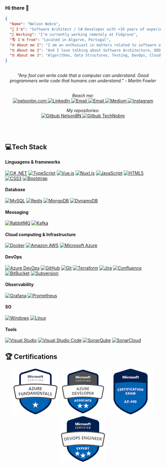 ### Hi there 👋
```json
{
  "Name": "Nelson Nobre",
  "🚀 I'm": "Software Architect / C# Developer with +10 years of experience in software development",
  "🏢 Working": "I'm currently working remotely at Fidgrove",
  "🌎 I'm from": "Located in Algarve, Portugal",
  "🤓 About me 1": "I am an enthusiast in matters related to software architecture",
  "🤓 About me 2": "And I love talking about Software Architecture, DDD, Design Patterns,",
  "🤓 About me 3": "Algorithms, Data Structures, Testing, DevOps, CloudComputing, etc",
}
```
<br>
<div align="center">
<i>"Any fool can write code that a computer can understand. Good programmers write code that humans can understand." - Martin Fowler</i>
<br><br>

<i>Reach me:</i>
<br>
<a href="https://nelsonbn.com" target="_blank">
    <img src="https://img.shields.io/badge/nelsonbn.com-2a2c39.svg?&style=flat&logo=internetexplorer&logoColor=white" alt="nelsonbn.com">
</a>
<a href="https://www.linkedin.com/in/nelsonbnobre" target="_blank">
    <img src="https://img.shields.io/badge/LinkedIn-%230077B5.svg?&style=flat&logo=linkedin&logoColor=white" alt="LinkedIn">
</a>
<a href="mailto:technobre@gmail.com" target="_blank">
    <img src="https://img.shields.io/badge/Email-%23EA4335.svg?&style=flat&logo=gmail&logoColor=white" alt="Email">
</a>
<a href="NelsonBN#7116" target="_blank">
    <img src="https://img.shields.io/badge/Discord%20NelsonBN%237116-5865F2.svg?&style=flat&logo=Discord&logoColor=white" alt="Email">
</a>
<a href="https://medium.com/@NelsonBN" target="_blank">
    <img src="https://img.shields.io/badge/Medium-000000.svg?&style=flat&logo=medium&logoColor=white" alt="Medium">
</a>
<a href="https://www.instagram.com/nelsonbn/" target="_blank">
    <img src="https://img.shields.io/badge/Instagram-%23E4405F.svg?&style=flat&logo=instagram&logoColor=white" alt="Instagram">
</a>
<br>

<i>My repositories:</i>
<br>
<a href="https://github.com/NelsonBN/" target="_blank">
    <img src="https://img.shields.io/badge/Gitbub%20NelsonBN-000.svg?&style=flat&logo=Github&logoColor=white&color=05122A" alt="Gitbub NelsonBN">
</a>
<a href="https://github.com/TechNobre/" target="_blank">
    <img src="https://img.shields.io/badge/Gitbub%20TechNobre-000.svg?&style=flat&logo=Github&logoColor=white&color=05122A" alt="Gitbub TechNobre">
</a>
<br>


<br><br>

</div>



## 💻Tech Stack

#### Linguagens & frameworks
[![C# .NET](https://img.shields.io/badge/-C%23%20.NET-05122A?style=flat&logo=c-sharp&logoColor=239120&link=https://github.com/NelsonBN)](https://github.com/NelsonBN)
[![TypeScript](https://img.shields.io/badge/-TypeScript-05122A?style=flat&logo=typescript&logoColor=3178C6&link=https://github.com/NelsonBN)](https://github.com/NelsonBN)
[![Vue.js](https://img.shields.io/badge/-Vue.js-05122A?style=flat&logo=vue.js&logoColor=4FC08D&link=https://github.com/NelsonBN)](https://github.com/NelsonBN)
[![Nuxt.js](https://img.shields.io/badge/-Nuxt.js-05122A?style=flat&logo=nuxt.js&logoColor=00DC82&link=https://github.com/NelsonBN)](https://github.com/NelsonBN)
[![JavaScript](https://img.shields.io/badge/-JavaScript-05122A?style=flat&logo=javascript&logoColor=F7DF1E&link=https://github.com/NelsonBN)](https://github.com/NelsonBN)
[![HTML5](https://img.shields.io/badge/-HTML5-05122A?style=flat&logo=HTML5&logoColor=E34F26&link=https://github.com/NelsonBN)](https://github.com/NelsonBN)
[![CSS3](https://img.shields.io/badge/-CSS3-05122A?style=flat&logo=CSS3&logoColor=1572B6&link=https://github.com/NelsonBN)](https://github.com/NelsonBN)
[![Bootstrap](https://img.shields.io/badge/-Bootstrap-05122A?style=flat&logoColor=7952B3&logo=Bootstrap&link=https://github.com/NelsonBN)](https://github.com/NelsonBN)

#### Database
[![MySQL](https://img.shields.io/badge/-MySQL-05122A?style=flat&logo=mysql&link=https://github.com/NelsonBN)](https://github.com/NelsonBN)
[![Redis](https://img.shields.io/badge/-Redis-05122A?style=flat&logo=Redis&link=https://github.com/NelsonBN)](https://github.com/NelsonBN)
[![MongoDB](https://img.shields.io/badge/-MongoDB-05122A?style=flat&logo=mongodb&link=https://github.com/NelsonBN)](https://github.com/NelsonBN)
[![DynamoDB](https://img.shields.io/badge/-DynamoDB-05122A?style=flat&logo=Amazon-DynamoDB&link=https://github.com/NelsonBN)](https://github.com/NelsonBN)

#### Messaging
[![RabbitMQ](https://img.shields.io/badge/-RabbitMQ-05122A?style=flat&logo=RabbitMQ&link=https://github.com/NelsonBN)](https://github.com/NelsonBN)
[![Kafka](https://img.shields.io/badge/-Kafka-05122A?style=flat&logo=Apache-Kafka&link=https://github.com/NelsonBN)](https://github.com/NelsonBN)

#### Cloud computing & Infrastructure
[![Docker](https://img.shields.io/badge/-Docker-05122A?style=flat&logo=docker&link=https://github.com/NelsonBN)](https://github.com/NelsonBN)
[![Amazon AWS](https://img.shields.io/badge/Amazon%20AWS-05122A?style=flat&logo=amazon-aws&logoColor=FF6F00&link=https://github.com/NelsonBN)](https://github.com/NelsonBN)
[![Microsoft Azure](https://img.shields.io/badge/Microsoft%20Azure-05122A?style=flat&logo=microsoft-azure&logoColor=0078D4&link=https://github.com/NelsonBN)](https://github.com/NelsonBN)

#### DevOps
[![Azure DevOps](https://img.shields.io/badge/-Azure%20DevOps-05122A?style=flat&logo=Azure%20DevOps&logoColor=0078D7&link=https://github.com/NelsonBN)](https://github.com/NelsonBN)
[![GitHub](https://img.shields.io/badge/-GitHub-05122A?style=flat&logo=github&link=https://github.com/NelsonBN)](https://github.com/NelsonBN)
[![Git](https://img.shields.io/badge/-Git-05122A?style=flat&logo=git&link=https://github.com/NelsonBN)](https://github.com/NelsonBN)
[![Terraform](https://img.shields.io/badge/-Terraform-05122A?style=flat&logo=Terraform&logoColor=7B42BC&link=https://github.com/NelsonBN)](https://github.com/NelsonBN)
[![Jira](https://img.shields.io/badge/-Jira-05122A?style=flat&logo=Jira&logoColor=0052CC&link=https://github.com/NelsonBN)](https://github.com/NelsonBN)
[![Confluence](https://img.shields.io/badge/-Confluence-05122A?style=flat&logo=Confluence&logoColor=0052CC&link=https://github.com/NelsonBN)](https://github.com/NelsonBN)
[![BitBucket](https://img.shields.io/badge/-BitBucket-05122A?style=flat&logo=bitbucket&logoColor=0052CC&link=https://github.com/NelsonBN)](https://github.com/NelsonBN)
[![Subversion](https://img.shields.io/badge/-Subversion-05122A?style=flat&logo=Subversion&link=https://github.com/NelsonBN)](https://github.com/NelsonBN)

#### Observability
[![Grafana](https://img.shields.io/badge/-Grafana-05122A?style=flat&logo=Grafana&link=https://github.com/NelsonBN)](https://github.com/NelsonBN)
[![Prometheus](https://img.shields.io/badge/-Prometheus-05122A?style=flat&logo=Prometheus&link=https://github.com/NelsonBN)](https://github.com/NelsonBN)

#### SO
[![Windows](https://img.shields.io/badge/-Windows-05122A?style=flat&logo=Windows&logoColor=0078D6&link=https://github.com/NelsonBN)](https://github.com/NelsonBN)
[![Linux](https://img.shields.io/badge/-Linux-05122A?style=flat&logo=linux&logoColor=FCC624&link=https://github.com/NelsonBN)](https://github.com/NelsonBN)

#### Tools
[![Visual Studio](https://img.shields.io/badge/-Visual%20Studio-05122A?style=flat&logo=Visual-Studio&logoColor=5C2D91&link=https://github.com/NelsonBN)](https://github.com/NelsonBN)
[![Visual Studio Code](https://img.shields.io/badge/-Visual%20Studio%20Code-05122A?style=flat&logo=Visual-Studio-Code&logoColor=007ACC&link=https://github.com/NelsonBN)](https://github.com/NelsonBN)
[![SonarQube](https://img.shields.io/badge/-SonarQube-05122A?style=flat&logo=SonarQube&logoColor=007ACC&link=https://github.com/NelsonBN)](https://github.com/NelsonBN)
[![SonarCloud](https://img.shields.io/badge/-SonarCloud-05122A?style=flat&logo=SonarCloud&logoColor=007ACC&link=https://github.com/NelsonBN)](https://github.com/NelsonBN)



## 🏆 Certifications

<div align="center">

![AZ900](/media/az900.png "AZ900")
![AZ204](/media/az204.png "AZ204")
![AZ400](/media/az400.png "AZ400")
![DevOps Engineer](/media/DevOps-Engineer.png "DevOps Engineer")

</div>
